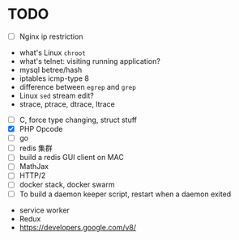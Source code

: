 TODO
====

- [ ] Nginx ip restriction

- what's Linux `chroot`
- what's telnet: visiting running application?
- mysql betree/hash
- iptables icmp-type 8
- difference between `egrep` and `grep`
- Linux `sed` stream edit?
- strace, ptrace, dtrace, ltrace


- [ ] C, force type changing, struct stuff
- [x] PHP Opcode
- [ ] go
- [ ] redis 集群
- [ ] build a redis GUI client on MAC
- [ ] MathJax
- [ ] HTTP/2
- [ ] docker stack, docker swarm
- [ ] To build a daemon keeper script, restart when a daemon exited

- service worker
- Redux
- https://developers.google.com/v8/